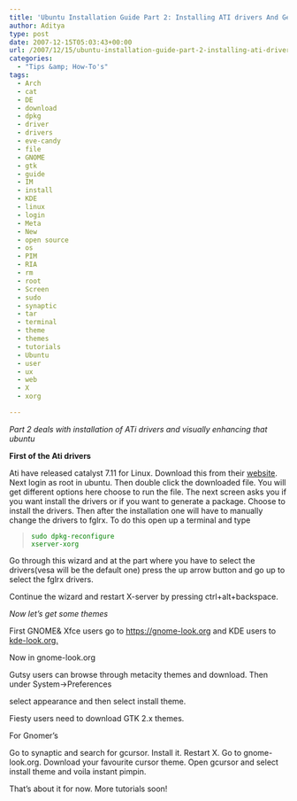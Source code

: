 ```yaml
---
title: 'Ubuntu Installation Guide Part 2: Installing ATI drivers And Getting New Themes'
author: Aditya
type: post
date: 2007-12-15T05:03:43+00:00
url: /2007/12/15/ubuntu-installation-guide-part-2-installing-ati-drivers-and-getting-new-themes/
categories:
  - "Tips &amp; How-To's"
tags:
  - Arch
  - cat
  - DE
  - download
  - dpkg
  - driver
  - drivers
  - eve-candy
  - file
  - GNOME
  - gtk
  - guide
  - IM
  - install
  - KDE
  - linux
  - login
  - Meta
  - New
  - open source
  - os
  - PIM
  - RIA
  - rm
  - root
  - Screen
  - sudo
  - synaptic
  - tar
  - terminal
  - theme
  - themes
  - tutorials
  - Ubuntu
  - user
  - ux
  - web
  - X
  - xorg

---
```

_Part 2 deals with installation of ATi drivers and visually enhancing that ubuntu_
  
**First of the Ati drivers**
  
Ati have released catalyst 7.11 for Linux. Download this from their [website][1]. Next login as root in ubuntu. Then double click the downloaded file. You will get different options here choose to run the file. The next screen asks you if you want install the drivers or if you want to generate a package. Choose to install the drivers. Then after the installation one will have to manually change the drivers to fglrx. To do this open up a terminal and type

> <font color="#008000"><code>sudo dpkg-reconfigure xserver-xorg</code></font>

Go through this wizard and at the part where you have to select the drivers(vesa will be the default one) press the up arrow button and go up to select the fglrx drivers.
  
Continue the wizard and restart X-server by pressing ctrl+alt+backspace.

 _Now let&#8217;s get some themes_
  
First GNOME& Xfce users go to <https://gnome-look.org> and KDE users to [kde-look.org.][2]

Now in gnome-look.org
  
Gutsy users can browse through metacity themes and download. Then under System->Preferences
  
select appearance and then select install theme.
  
Fiesty users need to download GTK 2.x themes.
  
For Gnomer&#8217;s
  
Go to synaptic and search for gcursor. Install it. Restart X. Go to gnome-look.org. Download your favourite cursor theme. Open gcursor and select install theme and voila instant pimpin.
  
That&#8217;s about it for now. More tutorials soon!

 [1]: https://ati.amd.com/support/drivers/linux/linux-radeon.html
 [2]: https://kde-look.org
